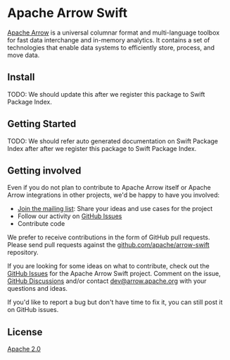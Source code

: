 <!--
  Licensed to the Apache Software Foundation (ASF) under one
  or more contributor license agreements.  See the NOTICE file
  distributed with this work for additional information
  regarding copyright ownership.  The ASF licenses this file
  to you under the Apache License, Version 2.0 (the
  "License"); you may not use this file except in compliance
  with the License.  You may obtain a copy of the License at

    http://www.apache.org/licenses/LICENSE-2.0

  Unless required by applicable law or agreed to in writing,
  software distributed under the License is distributed on an
  "AS IS" BASIS, WITHOUT WARRANTIES OR CONDITIONS OF ANY
  KIND, either express or implied.  See the License for the
  specific language governing permissions and limitations
  under the License.
-->

# Apache Arrow Swift

[Apache Arrow](https://arrow.apache.org/) is a universal columnar format and multi-language toolbox for fast data interchange and in-memory analytics. It contains a set of technologies that enable data systems to efficiently store, process, and move data.

## Install

TODO: We should update this after we register this package to Swift Package Index.

## Getting Started

TODO: We should refer auto generated documentation on Swift Package Index after after we register this package to Swift Package Index.

## Getting involved

Even if you do not plan to contribute to Apache Arrow itself or Apache Arrow integrations in other projects, we'd be happy to have you involved:

* [Join the mailing list](https://arrow.apache.org/community/#mailing-lists): Share your ideas and use cases for the project
* Follow our activity on [GitHub Issues](https://github.com/apache/arrow-swift/issues)
* Contribute code

We prefer to receive contributions in the form of GitHub pull requests. Please send pull requests against the [github.com/apache/arrow-swift](https://github.com/apache/arrow-swift) repository.

If you are looking for some ideas on what to contribute, check out the [GitHub
Issues](https://github.com/apache/arrow-swift/issues) for the Apache Arrow Swift project. Comment on the issue, [GitHub Discussions](https://github.com/apache/arrow-swift/discussions) and/or contact [dev@arrow.apache.org](https://arrow.apache.org/community/#mailing-lists) with your questions and ideas.

If you'd like to report a bug but don't have time to fix it, you can still post it on GitHub issues.

## License

[Apache 2.0](https://github.com/apache/arrow-swift/blob/main/LICENSE.txt)
